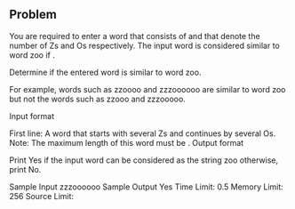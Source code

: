 ## Problem <br>
You are required to enter a word that consists of 
 and 
 that denote the number of Zs and Os respectively. The input word is considered similar to word zoo if 
.

Determine if the entered word is similar to word zoo.

For example, words such as zzoooo and zzzoooooo are similar to word zoo but not the words such as zzooo and zzzooooo.

Input format

First line: A word that starts with several Zs and continues by several Os.
Note: The maximum length of this word must be 
.
Output format

Print Yes if the input word can be considered as the string zoo otherwise, print No.

Sample Input
zzzoooooo
Sample Output
Yes
Time Limit: 0.5
Memory Limit: 256
Source Limit:
